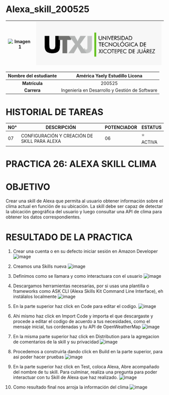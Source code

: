# Alexa_skill_200525
<div align="center">

| ![Imagen 1](https://github.com/user-attachments/assets/1c6244e9-2a67-43ea-9734-663c8eccfff9) | ![Imagen 2](https://github.com/JonaIbarra/Recursos-Humanos/blob/America/Documentation/LOGO%20UNIVERSIDAD%201.jpeg) |
|:---:|:---:|


| **Nombre del estudiante** | América Yaely Estudillo Licona |
|:-------------------------:|:------------------------------:|
| **Matrícula**             | 200525                         |
| **Carrera**               | Ingeniería en Desarrollo y Gestión de Software |

</div>

# HISTORIAL DE TAREAS
<div align="center">
  
| NO° | DESCRIPCIÓN                           | POTENCIADOR | ESTATUS  |
|-----|---------------------------------------|-------------|----------|
| 07  | CONFIGURACIÓN Y CREACIÓN DE SKILL PARA ALEXA | 06          | ⭐ ACTIVA |


</div>

# PRACTICA 26: ALEXA SKILL CLIMA 
# OBJETIVO
Crear una skill de Alexa que permita al usuario obtener información sobre el clima actual en función de su ubicación. La skill debe ser capaz de detectar la ubicación geográfica del usuario y luego consultar una API de clima para obtener los datos correspondientes.

# RESULTADO DE LA PRACTICA
1. Crear una cuenta o en su defecto iniciar sesión en Amazon Developer
![image](https://github.com/user-attachments/assets/e2cbfeb8-1df0-4ace-9cfe-6308457033e6)

2. Creamos una Skills nueva
![image](https://github.com/user-attachments/assets/c4bfe388-5da3-4164-9631-84842c43732b)

3. Definimos como se llamara y como interactuara con el usuario
![image](https://github.com/user-attachments/assets/c88725ee-0064-4e9d-bda8-03f990651039)

4. Descargamos herramientas necesarias, por si usas una plantilla o frameworks como ASK CLI (Alexa Skills Kit Command Line Interface), eh instálalos localmente
![image](https://github.com/user-attachments/assets/b824ccf6-a7f8-4d41-85a3-a0af52344cb6)

5. En la parte superior haz click en Code para editar el codigo.
![image](https://github.com/user-attachments/assets/f6744fb4-62ab-4e8e-9495-85077d5171a7)

6. Ahi mismo haz click en Import Code y importa el que descargaste y procede a editar el codigo de acuerdo a tus necesidades, como el mensaje inicial, tus cordenadas y tu API de OpenWeatherMap
![image](https://github.com/user-attachments/assets/6ba59890-8512-4ceb-b762-a638c3feb21a)

7. En la misma parte superior haz click en Distribution para la agregacion de comentarios de la skill y su privacidad
![image](https://github.com/user-attachments/assets/5435acdb-aa20-49eb-9cb7-0cd45a3eed5d)

8. Procedemos a construirla dando click en Build en la parte superior, para asi poder hacer pruebas
![image](https://github.com/user-attachments/assets/09862677-cb00-416f-ac97-111735068922)

9. En la parte superior haz click en Test, coloca Alexa, Abre acompañado del nombre de tu skill. Para culminar, realiza una pregunta para poder interactuar con tu Skill de Alexa que haz realizado.
   ![image](https://github.com/user-attachments/assets/e1c1cdc7-76bc-4aa7-9406-721d964a2384)

10. Como resultado final nos arroja la información del clima
    ![image](https://github.com/user-attachments/assets/6de58d3c-1034-498a-a4b7-deaef81153bb)
